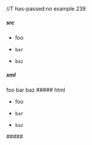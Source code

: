 //T has-passed:no
example 239
##### src
-
  foo
-
  ```
  bar
  ```
-
      baz
##### xml
<?xml version="1.0" encoding="UTF-8"?>
<!DOCTYPE document SYSTEM "CommonMark.dtd">
<document xmlns="http://commonmark.org/xml/1.0">
  <list type="bullet" tight="true">
    <item>
      <paragraph>
        <text>foo</text>
      </paragraph>
    </item>
    <item>
      <code_block>bar
</code_block>
    </item>
    <item>
      <code_block>baz
</code_block>
    </item>
  </list>
</document>
##### html
<ul>
<li>foo</li>
<li>
<pre><code>bar
</code></pre>
</li>
<li>
<pre><code>baz
</code></pre>
</li>
</ul>
#####
